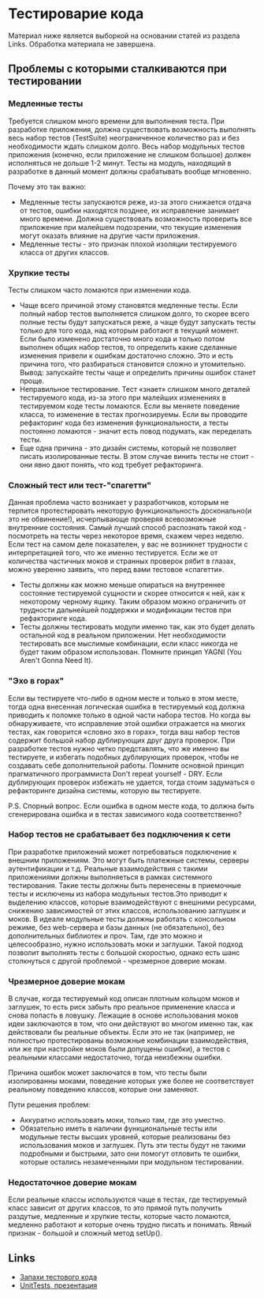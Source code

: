 # Тестироварие кода

Материал ниже является выборкой на основании статей из раздела Links. Обработка материала не завершена.

## Проблемы с которыми сталкиваются при тестировании

### Медленные тесты

Требуется слишком много времени для выполнения теста. При разработке приложения, должна существовать возможность выполнять весь набор тестов (TestSuite) неограниченное количество раз и без необходимости ждать слишком долго. Весь набор модульных тестов приложения (конечно, если приложение не слишком большое) должен исполняться не дольше 1-2 минут. Тесты на модуль, находящий в разработке в данный момент должны срабатывать вообще мгновенно.

Почему это так важно:

 - Медленные тесты запускаются реже, из-за этого снижается отдача от тестов, ошибки находятся позднее, их исправление занимает много времени. Должна существовать возможность проверить все приложение при малейшем подозрении, что текущие изменения могут оказать влияние на другие части приложения.
 - Медленные тесты - это признак плохой изоляции тестируемого класса от других классов. 

### Хрупкие тесты

Тесты слишком часто ломаются при изменении кода. 

 - Чаще всего причиной этому становятся медленные тесты. Если полный набор тестов выполняется слишком долго, то скорее всего полные тесты будут запускаться реже, а чаще будут запускать тесты только для того кода, над которым работают в текущий момент. Если было изменено достаточно много кода и только потом выполнен общих набор тестов, то определить какие сделанные изменения привели к ошибкам достаточно сложно. Это и есть причина того, что разбираться становится сложно и утомительно. Вывод: запускайте тесты чаще и определить причины ошибок станет проще.
 - Неправильное тестирование. Тест «знает» слишком много деталей тестируемого кода, из-за этого при малейших изменениях в тестируемом коде тесты ломаются. Если вы меняете поведение класса, то изменение в тестах прогнозируемы. Если вы проводите рефакторинг кода без изменения функциональности, а тесты постоянно ломаются - значит есть повод подумать, как переделать тесты.
 - Еще одна причина - это дизайн системы, который не позволяет писать изолированные тесты. В этом случае винить тесты не стоит - они явно дают понять, что код требует рефакторинга.

### Сложный тест или тест-"спагетти"

Данная проблема часто возникает у разработчиков, которым не терпится протестировать некоторую функциональность досконально(и это не обвинение!), исчерпывающе проверяя всевозможные внутренние состояния. Самый лучший способ распознать такой код - посмотреть на тесты через некоторое время, скажем через неделю. Если тест на самом деле показателен, у вас не возникнет трудности с интерпретацией того, что же именно тестируется. Если же от количества частичных моков и странных проверок рябит в глазах, можно уверенно заявить, что перед вами тестовое «спагетти».

 - Тесты должны как можно меньше опираться на внутреннее состояние тестируемой сущности и скорее относится к ней, как к некоторому черному ящику. Таким образом можно ограничить от трудности дальнейшей поддержки и модификации тестов при рефакторинге кода.
 - Тесты должны тестировать модули именно так, как это будет делать остальной код в реальном приложении. Нет необходимости тестировать все мыслимые комбинации, если класс никогда не будет таким образом использован. Помните принцип YAGNI (You Aren't Gonna Need It).

### "Эхо в горах"

Если вы тестируете что-либо в одном месте и только в этом месте, тогда одна внесенная логическая ошибка в тестируемый код должна приводить к поломке только в одной части набора тестов. Но когда вы обнаруживаете, что исправление этой ошибки отражается на многих тестах, как говорится «словно эхо в горах», тогда ваш набор тестов содержит большой набор дублирующих друг друга проверок. При разработке тестов нужно четко представлять, что же именно вы тестируете, и избегать подобных дублирующих проверок, чтобы не создавать себе дополнительной работы. Помните основной принцип прагматичного программиста Don't repeat yourself - DRY. Если дублирующих проверок избежать не удается, тогда стоим задуматься о рефакторинге дизайна системы, которую вы тестируете.

P.S. Спорный вопрос. Если ошибка в одном месте кода, то должна быть сгенерирована ошибка и в тестах зависимого кода соответственно?


### Набор тестов не срабатывает без подключения к сети

При разработке приложений может потребоваться подключение к внешним приложениям. Это могут быть платежные системы, серверы аутентификации и т.д. Реальные взаимодействия с такими приложениями должны выполняеться в рамках системного тестирования. Такие тесты должны быть перенесены в приемочные тесты и исключены из набора модульных тестов.Это приводит к выделению классов, которые взаимодействуют с внешними ресурсами, снижению зависимостей от этих классов, использованию заглушек и моков. В идеале модульные тесты должны работать с консольном режиме, без web-сервера и базы данных (не обязательно), без дополнительных библиотек и проч. Там, где это можно и целесообразно, нужно использовать моки и заглушки. Такой подход позволит выполнять тесты с большой скоростью, однако есть шанс столкнуться с другой проблемой - чрезмерное доверие мокам.

### Чрезмерное доверие мокам

В случае, когда тестируемый код описан плотным кольцом моков и заглушек, то есть риск забыть про реальное применение класса и снова попасть в ловушку. Лежащие в основе использования моков идеи заключаются в том, что они действуют во многом именно так, как действовали бы реальные объекты. Если это не так (например, не полностью протестированы возможные комбинации взаимодействия, или же при настройке моков были допущены ошибки), а тестов с реальными классами недостаточно, тогда неизбежны ошибки.

Причина ошибок может заключатся в том, что тесты были изолированны моками, поведение которых уже более не соответствует реальному поведению классов, которые они заменяют.

Пути решения проблем:

 - Аккуратно использовать моки, только там, где это уместно.
 - Обязательно иметь в наличии функциональные тесты или модульные тесты высших уровней, которые реализованы без использования моков и заглушек. Путь эти тесты будут не такими подробными и быстрыми, зато они помогут отловить те ошибки, которые остались незамеченными при модульном тестировании.

### Недостаточное доверие мокам

Если реальные классы используются чаще в тестах, где тестируемый класс зависит от других классов, то это прямой путь получить раздутые, медленные и хрупкие тесты, которые часто ломаются, медленно работают и которые очень трудно писать и понимать. Явный признак - большой и сложный метод setUp().


## Links

 - [Запахи тестового кода](http://wiki.agiledev.ru/doku.php?id=tdd:smells)
 - [UnitTests, презентация](http://www.slideshare.net/antonkatkov/unit-tests-10054042)


